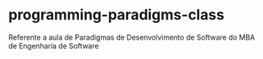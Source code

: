 # programming-paradigms-class
Referente a aula de Paradigmas de Desenvolvimento de Software do MBA de Engenharia de Software
